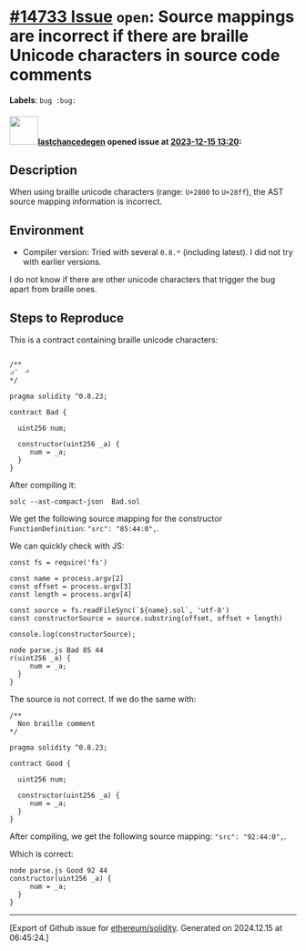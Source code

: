 # [\#14733 Issue](https://github.com/ethereum/solidity/issues/14733) `open`: Source mappings are incorrect if there are braille Unicode characters in source code comments
**Labels**: `bug :bug:`


#### <img src="https://avatars.githubusercontent.com/u/104254800?u=e7173e200174902bdee30a96e4a8863ae89b686b&v=4" width="50">[lastchancedegen](https://github.com/lastchancedegen) opened issue at [2023-12-15 13:20](https://github.com/ethereum/solidity/issues/14733):

## Description

When using braille unicode characters (range: `U+2800` to `U+28ff`), the AST source mapping information is incorrect.

## Environment

- Compiler version:
Tried with  several `0.8.*` (including latest). I did not try with earlier versions.

I do not know if there are other unicode characters that trigger the bug apart from braille ones.

## Steps to Reproduce

This is a contract containing braille unicode characters:

```solidity

/**
⠴⠁⠀⠚⠀
*/

pragma solidity ^0.8.23;

contract Bad {

  uint256 num;

  constructor(uint256 _a) {
     num = _a;
  }
}

```

After compiling it:

```
solc --ast-compact-json  Bad.sol
```

We get the following source mapping for the constructor `FunctionDefinition`:  `"src": "85:44:0",`.

We can quickly check with JS:

```
const fs = require('fs')

const name = process.argv[2]
const offset = process.argv[3]
const length = process.argv[4]

const source = fs.readFileSync(`${name}.sol`, 'utf-8')
const constructorSource = source.substring(offset, offset + length)

console.log(constructorSource);
```

```
node parse.js Bad 85 44
r(uint256 _a) {
     num = _a;
  }
}
```

The source is not correct. If we do the same with:

```
/**
  Non braille comment
*/

pragma solidity ^0.8.23;

contract Good {

  uint256 num;

  constructor(uint256 _a) {
     num = _a;
  }
}
```

After compiling, we get the following source mapping: `"src": "92:44:0",`.

Which is correct:

```
node parse.js Good 92 44
constructor(uint256 _a) {
     num = _a;
  }
}
```










-------------------------------------------------------------------------------



[Export of Github issue for [ethereum/solidity](https://github.com/ethereum/solidity). Generated on 2024.12.15 at 06:45:24.]
